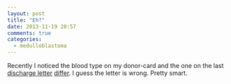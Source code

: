 ```yaml
---
layout: post
title: "Eh?"
date: 2013-11-19 20:57
comments: true
categories:
  - medulloblastoma
---
```

Recently I noticed the blood type on my donor-card and the one on the last
[discharge letter][letter] [differ][differ]. I guess the letter is wrong.
Pretty smart.

[differ]: /images/eh.jpg
[letter]: /mirror/arztbrief_chemo.pdf
